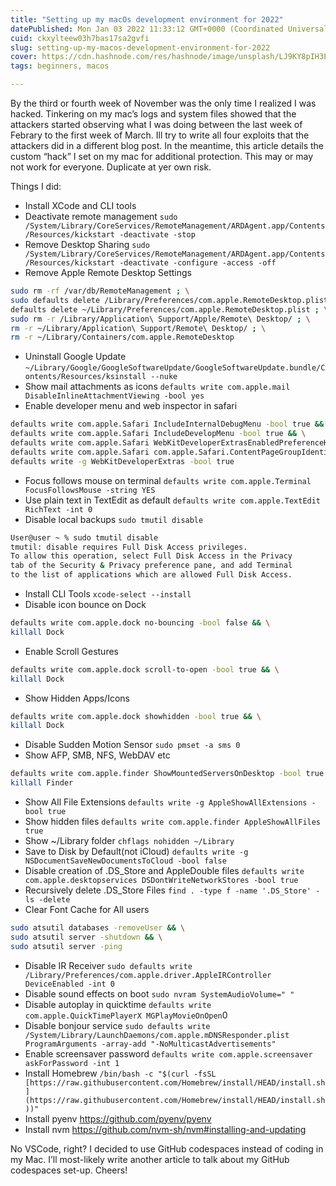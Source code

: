 ```yaml
---
title: "Setting up my macOs development environment for 2022"
datePublished: Mon Jan 03 2022 11:33:12 GMT+0000 (Coordinated Universal Time)
cuid: ckxylteew03h7bas17sa2gvfi
slug: setting-up-my-macos-development-environment-for-2022
cover: https://cdn.hashnode.com/res/hashnode/image/unsplash/LJ9KY8pIH3E/upload/v1641209453639/JC21HezFi.jpeg
tags: beginners, macos

---
```


By the third or fourth week of November was the only time I realized I was hacked. Tinkering on my mac’s logs and system files showed that the attackers started observing what I was doing between the last week of Febrary to the first week of March. Ill try to write all four exploits that the attackers did in a different blog post. In the meantime, this article details the custom “hack” I set on my mac for additional protection. This may or may not work for everyone. Duplicate at yer own risk. 

Things I did:

- Install XCode and CLI tools
- Deactivate remote management ``sudo /System/Library/CoreServices/RemoteManagement/ARDAgent.app/Contents/Resources/kickstart -deactivate -stop``
- Remove Desktop Sharing `sudo /System/Library/CoreServices/RemoteManagement/ARDAgent.app/Contents/Resources/kickstart -deactivate -configure -access -off`
- Remove Apple Remote Desktop Settings

```bash
sudo rm -rf /var/db/RemoteManagement ; \
sudo defaults delete /Library/Preferences/com.apple.RemoteDesktop.plist ; \
defaults delete ~/Library/Preferences/com.apple.RemoteDesktop.plist ; \
sudo rm -r /Library/Application\ Support/Apple/Remote\ Desktop/ ; \
rm -r ~/Library/Application\ Support/Remote\ Desktop/ ; \
rm -r ~/Library/Containers/com.apple.RemoteDesktop
```

- Uninstall Google Update `~/Library/Google/GoogleSoftwareUpdate/GoogleSoftwareUpdate.bundle/Contents/Resources/ksinstall --nuke`
- Show mail attachments as icons `defaults write com.apple.mail DisableInlineAttachmentViewing -bool yes`
- Enable developer menu and web inspector in safari

```bash
defaults write com.apple.Safari IncludeInternalDebugMenu -bool true && \
defaults write com.apple.Safari IncludeDevelopMenu -bool true && \
defaults write com.apple.Safari WebKitDeveloperExtrasEnabledPreferenceKey -bool true && \
defaults write com.apple.Safari com.apple.Safari.ContentPageGroupIdentifier.WebKit2DeveloperExtrasEnabled -bool true && \
defaults write -g WebKitDeveloperExtras -bool true
```

- Focus follows mouse on terminal `defaults write com.apple.Terminal FocusFollowsMouse -string YES`
- Use plain text in TextEdit as default `defaults write com.apple.TextEdit RichText -int 0`
- Disable local backups `sudo tmutil disable`

```bash
User@user ~ % sudo tmutil disable
tmutil: disable requires Full Disk Access privileges.
To allow this operation, select Full Disk Access in the Privacy
tab of the Security & Privacy preference pane, and add Terminal
to the list of applications which are allowed Full Disk Access.
```

- Install CLI Tools `xcode-select --install`
- Disable icon bounce on Dock

```bash
defaults write com.apple.dock no-bouncing -bool false && \
killall Dock
```

- Enable Scroll Gestures

```bash
defaults write com.apple.dock scroll-to-open -bool true && \
killall Dock
```

- Show Hidden Apps/Icons

```bash
defaults write com.apple.dock showhidden -bool true && \
killall Dock
```

- Disable Sudden Motion Sensor `sudo pmset -a sms 0`
- Show AFP, SMB, NFS, WebDAV etc

```bash
defaults write com.apple.finder ShowMountedServersOnDesktop -bool true && \
killall Finder
```

- Show All File Extensions `defaults write -g AppleShowAllExtensions -bool true`
- Show hidden files `defaults write com.apple.finder AppleShowAllFiles true`
- Show ~/Library folder `chflags nohidden ~/Library`
- Save to Disk by Default(not iCloud) `defaults write -g NSDocumentSaveNewDocumentsToCloud -bool false`
- Disable creation of .DS_Store and AppleDouble files `defaults write com.apple.desktopservices DSDontWriteNetworkStores -bool true`
- Recursively delete .DS_Store Files `find . -type f -name '.DS_Store' -ls -delete`
- Clear Font Cache for All users

```bash
sudo atsutil databases -removeUser && \
sudo atsutil server -shutdown && \
sudo atsutil server -ping
```

- Disable IR Receiver `sudo defaults write /Library/Preferences/com.apple.driver.AppleIRController DeviceEnabled -int 0`
- Disable sound effects on boot `sudo nvram SystemAudioVolume=" "`
- Disable autoplay in quicktime `defaults write com.apple.QuickTimePlayerX MGPlayMovieOnOpen`0
- Disable bonjour service `sudo defaults write /System/Library/LaunchDaemons/com.apple.mDNSResponder.plist ProgramArguments -array-add "-NoMulticastAdvertisements"`
- Enable screensaver password `defaults write com.apple.screensaver askForPassword -int 1`
- Install Homebrew `/bin/bash -c "$(curl -fsSL [https://raw.githubusercontent.com/Homebrew/install/HEAD/install.sh](https://raw.githubusercontent.com/Homebrew/install/HEAD/install.sh))"`
- Install pyenv https://github.com/pyenv/pyenv
- Install nvm https://github.com/nvm-sh/nvm#installing-and-updating

No VSCode, right? I decided to use GitHub codespaces instead of coding in my Mac. I’ll most-likely write another article to talk about my GitHub codespaces set-up. Cheers!